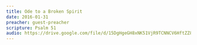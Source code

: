 ```yaml
---
title: Ode to a Broken Spirit
date: 2016-01-31
preacher: guest-preacher
scripture: Psalm 51
audio: https://drive.google.com/file/d/15DgHgeGH8xNK51VjR9TCNNCV6HftZZ88/view
---
```

